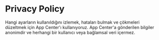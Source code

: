 # Privacy Policy

Hangi ayarların kullanıldığını izlemek, hataları bulmak ve çökmeleri düzeltmek için App Center'ı kullanıyoruz. App Center'a gönderilen bilgiler anonimdir ve herhangi bir kullanıcı veya bağlamsal veri içermez.